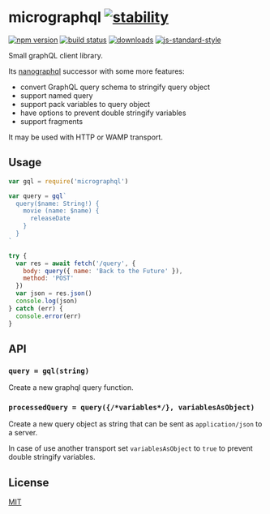 # micrographql [![stability][0]][1]
[![npm version][2]][3] [![build status][4]][5]
[![downloads][8]][9] [![js-standard-style][10]][11]

Small graphQL client library.

Its [nanographql][12] successor with some more features:
  - convert GraphQL query schema to stringify query object
  - support named query
  - support pack variables to query object
  - have options to prevent double stringify variables
  - support fragments

It may be used with HTTP or WAMP transport.

## Usage
```js
var gql = require('micrographql')

var query = gql`
  query($name: String!) {
    movie (name: $name) {
      releaseDate
    }
  }
`

try {
  var res = await fetch('/query', {
    body: query({ name: 'Back to the Future' }),
    method: 'POST'
  })
  var json = res.json()
  console.log(json)
} catch (err) {
  console.error(err)
}
```

## API
### `query = gql(string)`
Create a new graphql query function.

### `processedQuery = query({/*variables*/}, variablesAsObject)`
Create a new query object as string that can be sent as `application/json` to a server.

In case of use another transport set `variablesAsObject` to `true` to prevent double stringify variables.

## License
[MIT](https://tldrlegal.com/license/mit-license)

[0]: https://img.shields.io/badge/stability-experimental-orange.svg?style=flat-square
[1]: https://nodejs.org/api/documentation.html#documentation_stability_index
[2]: https://img.shields.io/npm/v/micrographql.svg?style=flat-square
[3]: https://npmjs.org/package/micrographql
[4]: https://img.shields.io/travis/Meettya/micrographql/master.svg?style=flat-square
[5]: https://travis-ci.org/Meettya/micrographql
[8]: http://img.shields.io/npm/dm/micrographql.svg?style=flat-square
[9]: https://npmjs.org/package/micrographql
[10]: https://img.shields.io/badge/code%20style-standard-brightgreen.svg?style=flat-square
[11]: https://github.com/feross/standard
[12]: https://npmjs.org/package/nanographql

